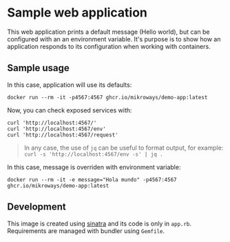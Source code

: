 # Sample web application

This web application prints a default message (Hello world), but can be
configured with an an environment variable. It's purpose is to show how an
application responds to its configuration when working with containers.

## Sample usage

In this case, application will use its defaults:

```
docker run --rm -it -p4567:4567 ghcr.io/mikroways/demo-app:latest
```

Now, you can check exposed services with:

```
curl 'http://localhost:4567/'
curl 'http://localhost:4567/env'
curl 'http://localhost:4567/request'
```
> In any case, the use of `jq` can be useful to format output, for example:
> `curl -s 'http://localhost:4567/env -s' | jq .`

In this case, message is overriden with environment variable:

```
docker run --rm -it -e message="Hola mundo" -p4567:4567 ghcr.io/mikroways/demo-app:latest
```

## Development

This image is created using [sinatra](https://sinatrarb.com/) and its code is
only in `app.rb`. Requirements are managed with bundler using `Gemfile`.
